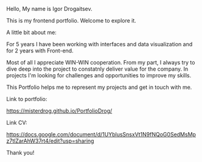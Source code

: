 Hello, My name is Igor Drogaitsev.

This is my frontend portfolio. Welcome to explore it.

A little bit about me:

For 5 years I have been working with interfaces and data visualization and for 2 years with Front-end.

Most of all I appreciate WIN-WIN cooperation. From my part, I always try to dive deep into the project to constatnly deliver value for the company. In projects I'm looking for challenges and opportunities to improve my skills.

This Portfolio helps me to represent my projects and get in touch with me.

Link to portfolio:

https://misterdrog.github.io/PortfolioDrog/

Link CV:

https://docs.google.com/document/d/1UYblusSnsxVt1N9fNQoG0SedMsMpz7tlZarAhW37rt4/edit?usp=sharing

Thank you!